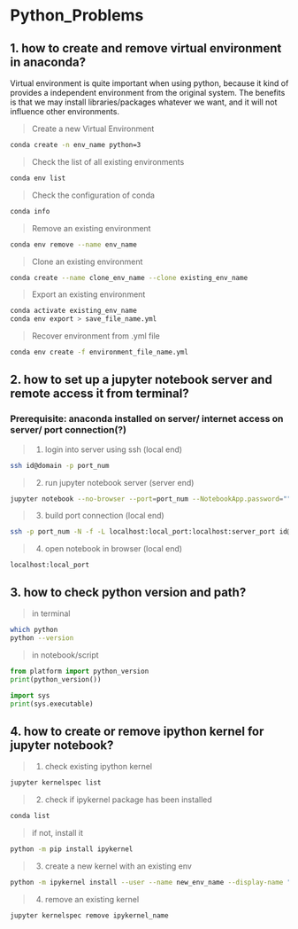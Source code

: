 # Python_Problems


## 1. how to create and remove virtual environment in anaconda?
Virtual environment is quite important when using python, because it kind of provides a independent environment from the original system. The benefits is that we may install libraries/packages whatever we want, and it will not influence other environments.

> Create a new Virtual Environment
```bash
conda create -n env_name python=3
```

> Check the list of all existing environments
```bash
conda env list
```

> Check the configuration of conda
```bash
conda info
```

> Remove an existing environment
```bash
conda env remove --name env_name
```

> Clone an existing environment
```bash
conda create --name clone_env_name --clone existing_env_name
```

> Export an existing environment
```bash
conda activate existing_env_name
conda env export > save_file_name.yml
```

> Recover environment from .yml file
```bash
conda env create -f environment_file_name.yml
``` 

## 2. how to set up a jupyter notebook server and remote access it from terminal?
### Prerequisite: anaconda installed on server/ internet access on server/ port connection(?)
> 1. login into server using ssh (local end)
```bash
ssh id@domain -p port_num
``` 

> 2. run jupyter notebook server (server end)
```bash
jupyter notebook --no-browser --port=port_num --NotebookApp.password=""
``` 

> 3. build port connection (local end)
```bash
ssh -p port_num -N -f -L localhost:local_port:localhost:server_port id@domain
``` 

> 4. open notebook in browser (local end)
```http
localhost:local_port
``` 

## 3. how to check python version and path?
> in terminal
```bash
which python
python --version
```

> in notebook/script
```python
from platform import python_version
print(python_version())
```
```python
import sys
print(sys.executable)
```

## 4. how to create or remove ipython kernel for jupyter notebook?
> 1. check existing ipython kernel
```bash
jupyter kernelspec list
```

> 2. check if ipykernel package has been installed
```bash
conda list
```
> if not, install it
```bash
python -m pip install ipykernel
```

> 3. create a new kernel with an existing env
```bash
python -m ipykernel install --user --name new_env_name --display-name "Python3 (new_env_name)"
```

> 4. remove an existing kernel
```bash
jupyter kernelspec remove ipykernel_name
```

